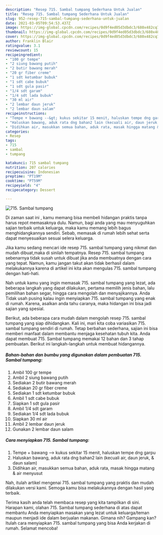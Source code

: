 ```yaml
---
description: "Resep 715. Sambal tumpang Sederhana Untuk Jualan"
title: "Resep 715. Sambal tumpang Sederhana Untuk Jualan"
slug: 952-resep-715-sambal-tumpang-sederhana-untuk-jualan
date: 2021-03-05T09:54:53.437Z
image: https://img-global.cpcdn.com/recipes/0d9f4ed05d3dbdc3/680x482cq70/715-sambal-tumpang-foto-resep-utama.jpg
thumbnail: https://img-global.cpcdn.com/recipes/0d9f4ed05d3dbdc3/680x482cq70/715-sambal-tumpang-foto-resep-utama.jpg
cover: https://img-global.cpcdn.com/recipes/0d9f4ed05d3dbdc3/680x482cq70/715-sambal-tumpang-foto-resep-utama.jpg
author: Franklin Blair
ratingvalue: 3.1
reviewcount: 15
recipeingredient:
- "100 gr tempe"
- "2 siung bawang putih"
- "2 butir bawang merah"
- "20 gr fiber creme"
- "1 sdt ketumbar bubuk"
- "1 sdt cabe bubuk"
- "1 sdt gula pasir"
- "1/4 sdt garam"
- "1/4 sdt lada bubuk"
- "30 ml air"
- "2 lembar daun jeruk"
- "2 lembar daun salam"
recipeinstructions:
- "Tempe + bawang --&gt; kukus sekitar 15 menit, haluskan tempe dng garpu"
- "Haluskan bawang, aduk rata dng bahan2 lain (kecuali air, daun jeruk, &amp; daun salam)"
- "Didihkan air, masukkan semua bahan, aduk rata, masak hingga matang &amp; air menyusut"
categories:
- Resep
tags:
- 715
- sambal
- tumpang

katakunci: 715 sambal tumpang 
nutrition: 207 calories
recipecuisine: Indonesian
preptime: "PT19M"
cooktime: "PT59M"
recipeyield: "4"
recipecategory: Dessert

---
```



![715. Sambal tumpang](https://img-global.cpcdn.com/recipes/0d9f4ed05d3dbdc3/680x482cq70/715-sambal-tumpang-foto-resep-utama.jpg)

Di zaman  saat ini , kamu memang bisa membeli hidangan praktis tanpa harus repot memasaknya dulu. Namun, bagi anda yang mau menyuguhkan sajian terbaik untuk keluarga, maka kamu memang lebih bagus menghidangkannya sendiri. Sebab, memasak di rumah lebih sehat serta dapat menyesuaikan sesuai selera keluarga.

Jika kamu sedang mencari ide resep 715. sambal tumpang yang nikmat dan mudah dibuat,maka di sinilah tempatnya. Resep 715. sambal tumpang  sebenarnya tidak susah untuk dibuat jika anda membuatnya dengan cara yang tepat. Namun, kamu jangan takut akan tidak berhasil dalam melakukannya 
karena di artikel ini kita akan mengulas 715. sambal tumpang dengan hati-hati.  



Nah untuk kamu yang ingin memasak 715. sambal tumpang yang lezat, ada beberapa langkah yang dapat dilakukan, pertama memilih jenis bahan, lalu pemilihan bahan segar, hingga cara mengolah dan menyajikannya. Anda Tidak usah pusing kalau ingin menyiapkan 715. sambal tumpang yang enak di rumah. Karena, asalkan anda  tahu caranya, maka hidangan ini bisa jadi sajian yang spesial.

Berikut, ada beberapa cara mudah dalam mengolah resep 715. sambal tumpang yang siap dihidangkan. Kali ini, mari kita coba variasikan 715. sambal tumpang sendiri di rumah. Tetap berbahan sederhana, sajian ini bisa memberi manfaat dalam membantu menjaga kesehatan tubuh kita. Anda dapat membuat 715. Sambal tumpang memakai 12 bahan dan 3 tahap pembuatan. Berikut ini langkah-langkah untuk membuat hidangannya.

<!--inarticleads1-->

##### Bahan-bahan dan bumbu yang digunakan dalam pembuatan 715. Sambal tumpang:

1. Ambil 100 gr tempe
1. Ambil 2 siung bawang putih
1. Sediakan 2 butir bawang merah
1. Sediakan 20 gr fiber creme
1. Sediakan 1 sdt ketumbar bubuk
1. Ambil 1 sdt cabe bubuk
1. Siapkan 1 sdt gula pasir
1. Ambil 1/4 sdt garam
1. Sediakan 1/4 sdt lada bubuk
1. Siapkan 30 ml air
1. Ambil 2 lembar daun jeruk
1. Gunakan 2 lembar daun salam




<!--inarticleads2-->

##### Cara menyiapkan 715. Sambal tumpang:

1. Tempe + bawang --&gt; kukus sekitar 15 menit, haluskan tempe dng garpu
1. Haluskan bawang, aduk rata dng bahan2 lain (kecuali air, daun jeruk, &amp; daun salam)
1. Didihkan air, masukkan semua bahan, aduk rata, masak hingga matang &amp; air menyusut




Nah, itulah artikel mengenai  715. sambal tumpang  yang praktis dan mudah dilakukan versi kami. Semoga kamu bisa melakukannya dengan hasil yang terbaik. 

Terima kasih anda telah membaca resep yang kita tampilkan di sini. Harapan kami, olahan  715. Sambal tumpang sederhana di atas dapat membantu Anda menyiapkan masakan yang lezat untuk keluarga/teman maupun menjadi ide dalam berjualan makanan. Gimana nih? Gampang kan? Itulah cara menyiapkan 715. sambal tumpang yang bisa Anda kerjakan di rumah. Selamat mencoba!

